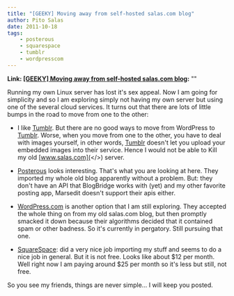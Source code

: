 ```yaml
---
title: "[GEEKY] Moving away from self-hosted salas.com blog"
author: Pito Salas
date: 2011-10-18
tags:
    - posterous
    - squarespace
    - tumblr
    - wordpresscom
---
```


**Link: [[GEEKY] Moving away from self-hosted salas.com blog](None):** ""



Running my own Linux server has lost it's sex appeal. Now I am going for
simplicity and so I am exploring simply not having my own server but using one
of the several cloud services. It turns out that there are lots of little
bumps in the road to move from one to the other:

  * I like [Tumblr](<http://www.tumblr.com>). But there are no good ways to move from WordPress to [Tumblr](<http://www.tumblr.com>). Worse, when you move from one to the other, you have to deal with images yourself, in other words, [Tumblr](<http://www.tumblr.com>) doesn't let you upload your embedded images into their service. Hence I would not be able to Kill my old [www.salas.com](</>) server.

  * [Posterous](<http://www.posterous.com>) looks interesting. That's what you are looking at here. They imported my whole old blog apparently without a problem. But: they don't have an API that BlogBridge works with (yet) and my other favorite posting app, Marsedit doesn't support their apis either.

  * [WordPress.com](<http://www.wordpress.com>) is another option that I am still exploring. They accepted the whole thing on from my old salas.com blog, but then promptly smacked it down because their algorithms decided that it contained spam or other badness. So it's currently in pergatory. Still pursuing that one.

  * [SquareSpace](<www.squarespace.com>): did a very nice job importing my stuff and seems to do a nice job in general. But it is not free. Looks like about $12 per month. Well right now I am paying around $25 per month so it's less but still, not free.

So you see my friends, things are never simple… I will keep you posted.


